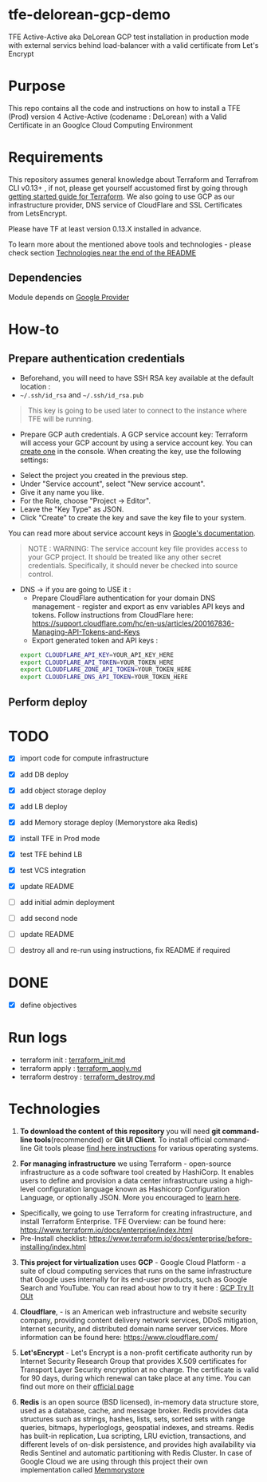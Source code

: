 # tfe-delorean-gcp-demo
TFE Active-Active aka DeLorean GCP test installation in production mode with external servics behind load-balancer with a valid certificate from Let's Encrypt

# Purpose
This repo contains all the code and instructions on how to install a TFE (Prod) version 4 Active-Active (codename : DeLorean) with a Valid Certificate in an Googlce Cloud Computing Environment

# Requirements
This repository assumes general knowledge about Terraform and Terrafrom CLI v0.13+ , if not, please get yourself accustomed first by going through [getting started guide for Terraform](https://learn.hashicorp.com/terraform?track=getting-started#getting-started). We also going to use GCP as our infrastructure provider, DNS service of CloudFlare and SSL Certificates from LetsEncrypt.

Please have TF at least version 0.13.X installed in advance.

To learn more about the mentioned above tools and technologies - please check section [Technologies near the end of the README](#technologies)


## Dependencies 

Module depends on [Google Provider](https://registry.terraform.io/providers/hashicorp/google/latest)

# How-to

## Prepare authentication credentials
- Beforehand, you will need to have SSH RSA key available at the default location :
 - `~/.ssh/id_rsa` and `~/.ssh/id_rsa.pub`
 > This key is going to be used later to connect to the instance where TFE will be running.

- Prepare GCP auth credentials. A GCP service account key: Terraform will access your GCP account by using a service account key. You can [create one](https://console.cloud.google.com/apis/credentials/serviceaccountkey) in the console. When creating the key, use the following settings:

* Select the project you created in the previous step.
* Under "Service account", select "New service account".
* Give it any name you like.
* For the Role, choose "Project -> Editor".
* Leave the "Key Type" as JSON.
* Click "Create" to create the key and save the key file to your system.

You can read more about service account keys in [Google's documentation](https://cloud.google.com/iam/docs/creating-managing-service-account-keys).

> NOTE : WARNING: The service account key file provides access to your GCP project. It should be treated like any other secret credentials. Specifically, it should never be checked into source control.

- DNS -> if you are going to USE it :
  - Prepare CloudFlare authentication for your domain DNS management - register and export as env variables API keys and tokens. Follow instructions from CloudFlare here: https://support.cloudflare.com/hc/en-us/articles/200167836-Managing-API-Tokens-and-Keys
  - Export generated token and API keys :
  ```bash
  export CLOUDFLARE_API_KEY=YOUR_API_KEY_HERE
  export CLOUDFLARE_API_TOKEN=YOUR_TOKEN_HERE
  export CLOUDFLARE_ZONE_API_TOKEN=YOUR_TOKEN_HERE
  export CLOUDFLARE_DNS_API_TOKEN=YOUR_TOKEN_HERE
  ```


## Perform deploy

# TODO
- [x] import code for compute infrastructure
- [x] add DB deploy
- [x] add object storage deploy
- [x] add LB deploy
- [x] add Memory storage deploy (Memorystore aka Redis)
- [x] install TFE in Prod mode
- [x] test TFE behind LB
- [x] test VCS integration
- [x] update README
- [ ] add initial admin deployment
- [ ] add second node
- [ ] update README
- [ ] destroy all and re-run using instructions, fix README if required


# DONE
- [x] define objectives


# Run logs

- terraform init : [terraform_init.md](terraform_init.md)
- terraform apply : [terraform_apply.md](terraform_apply.md)
- terraform destroy  : [terraform_destroy.md](terraform_destroy.md)


# Technologies

1. **To download the content of this repository** you will need **git command-line tools**(recommended) or **Git UI Client**. To install official command-line Git tools please [find here instructions](https://git-scm.com/book/en/v2/Getting-Started-Installing-Git) for various operating systems.

2. **For managing infrastructure** we using Terraform - open-source infrastructure as a code software tool created by HashiCorp. It enables users to define and provision a data center infrastructure using a high-level configuration language known as Hashicorp Configuration Language, or optionally JSON. More you encouraged to [learn here](https://www.terraform.io).
 - Specifically, we going to use Terraform for creating infrastructure, and install Terraform Enterprise. TFE Overview: can be found here: https://www.terraform.io/docs/enterprise/index.html
 - Pre-Install checklist: https://www.terraform.io/docs/enterprise/before-installing/index.html

3. **This project for virtualization** uses **GCP** - Google Cloud Platform - a suite of cloud computing services that runs on the same infrastructure that Google uses internally for its end-user products, such as Google Search and YouTube. You can read about how to try it here : [GCP Try It OUt](https://cloud.google.com/docs/overview/conclusion)

4. **Cloudflare**, - is an American web infrastructure and website security company, providing content delivery network services, DDoS mitigation, Internet security, and distributed domain name server services. More information can be found here: https://www.cloudflare.com/

5. **Let'sEncrypt** - Let's Encrypt is a non-profit certificate authority run by Internet Security Research Group that provides X.509 certificates for Transport Layer Security encryption at no charge. The certificate is valid for 90 days, during which renewal can take place at any time. You can find out more on their [official page](https://letsencrypt.org/)

7. **Redis** is an open source (BSD licensed), in-memory data structure store, used as a database, cache, and message broker. Redis provides data structures such as strings, hashes, lists, sets, sorted sets with range queries, bitmaps, hyperloglogs, geospatial indexes, and streams. Redis has built-in replication, Lua scripting, LRU eviction, transactions, and different levels of on-disk persistence, and provides high availability via Redis Sentinel and automatic partitioning with Redis Cluster.  In case of Google Cloud we are using through this project their own implementation called [Memmorystore](https://cloud.google.com/memorystore)


